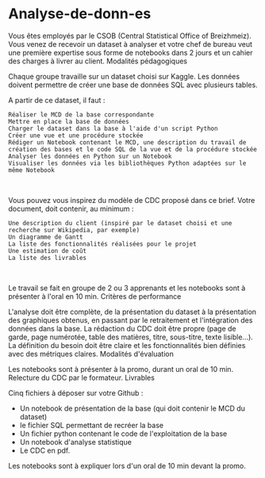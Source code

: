 # Analyse-de-donn-es

Vous êtes employés par le CSOB (Central Statistical Office of Breizhmeiz). Vous venez de recevoir un dataset à analyser et votre chef de bureau veut une première expertise sous forme de notebooks dans 2 jours et un cahier des charges à livrer au client.
Modalités pédagogiques

Chaque groupe travaille sur un dataset choisi sur Kaggle. Les données doivent permettre de créer une base de données SQL avec plusieurs tables.

A partir de ce dataset, il faut :

    Réaliser le MCD de la base correspondante
    Mettre en place la base de données
    Charger le dataset dans la base à l'aide d'un script Python
    Créer une vue et une procédure stockée
    Rédiger un Notebook contenant le MCD, une description du travail de création des bases et le code SQL de la vue et de la procédure stockée
    Analyser les données en Python sur un Notebook
    Visualiser les données via les bibliothèques Python adaptées sur le même Notebook

​

Vous pouvez vous inspirez du modèle de CDC proposé dans ce brief. Votre document, doit contenir, au minimum :

    Une description du client (inspiré par le dataset choisi et une recherche sur Wikipedia, par exemple)
    Un diagramme de Gantt
    La liste des fonctionnalités réalisées pour le projet
    Une estimation de coût
    La liste des livrables

​

Le travail se fait en groupe de 2 ou 3 apprenants et les notebooks sont à présenter à l'oral en 10 min.
Critères de performance

L'analyse doit être complète, de la présentation du dataset à la présentation des graphiques obtenus, en passant par le retraitement et l'intégration des données dans la base.
La rédaction du CDC doit être propre (page de garde, page numérotée, table des matières, titre, sous-titre, texte lisible...). La définition du besoin doit être claire et les fonctionnalités bien définies avec des métriques claires.
Modalités d'évaluation

Les notebooks sont à présenter à la promo, durant un oral de 10 min.
Relecture du CDC par le formateur.
Livrables

Cinq fichiers à déposer sur votre Github : 
- Un notebook de présentation de la base (qui doit contenir le MCD du dataset)
- le fichier SQL permettant de recréer la base
- Un fichier python contenant le code de l'exploitation de la base
- Un notebook d'analyse statistique 
- Le CDC en pdf.

Les notebooks sont à expliquer lors d'un oral de 10 min devant la promo.

